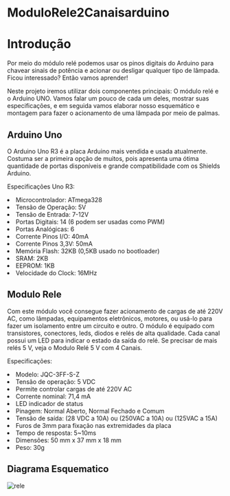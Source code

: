 # ModuloRele2Canaisarduino

<H1> Introdução </H1>

<P>
Por meio do módulo relé podemos usar os pinos digitais do Arduino para chavear sinais de potência e acionar ou desligar qualquer tipo de lâmpada. Ficou interessado? Então vamos aprender!

Neste projeto iremos utilizar dois componentes principais: O módulo relé e o Arduino UNO. Vamos falar um pouco de cada um deles, mostrar suas especificações, e em seguida vamos elaborar nosso esquemático e montagem para fazer o acionamento de uma lâmpada por meio de palmas.
</P>


<H2>Arduino Uno</H2>

<P>

O Arduino Uno R3 é a placa Arduino mais vendida e usada atualmente. Costuma ser a primeira opção de muitos, pois apresenta uma ótima quantidade de portas disponíveis e grande compatibilidade com os Shields Arduino.
  
Especificações Uno R3:
<li> Microcontrolador: ATmega328 </li>
<li> Tensão de Operação: 5V</li>
<li> Tensão de Entrada: 7-12V</li>
<li> Portas Digitais: 14 (6 podem ser usadas como PWM)</li>
<li> Portas Analógicas: 6</li>
<li> Corrente Pinos I/O: 40mA</li>
<li> Corrente Pinos 3,3V: 50mA</li>
<li> Memória Flash: 32KB (0,5KB usado no bootloader)</li>
<li> SRAM: 2KB</li>
<li> EEPROM: 1KB</li>
<li> Velocidade do Clock: 16MHz </li> 
</P>

<H2> Modulo Rele </H2>


<P>
Com este módulo você consegue fazer acionamento de cargas de até 220V AC, como lâmpadas, equipamentos eletrônicos, motores, ou usá-lo para fazer um isolamento entre um circuito e outro. O módulo é equipado com transistores, conectores, leds, diodos e relés de alta qualidade. Cada canal possui um LED para indicar o estado da saída do relé. Se precisar de mais relés 5 V, veja o Modulo Relé 5 V com 4 Canais.

Especificações:
<li> Modelo: JQC-3FF-S-Z </li>
<li>Tensão de operação: 5 VDC </li>
<li>Permite controlar cargas de até 220V AC </li>
<li>Corrente nominal: 71,4 mA </li>
<li>LED indicador de status </li>
<li>Pinagem: Normal Aberto, Normal Fechado e Comum </li>
<li>Tensão de saída: (28 VDC a 10A) ou (250VAC a 10A) ou (125VAC a 15A) </li>
<li>Furos de 3mm para fixação nas extremidades da placa </li>
<li>Tempo de resposta: 5~10ms </li>
<li>Dimensões: 50 mm x 37 mm x 18 mm </li>
<li>Peso: 30g </li>
</P>

<H2>Diagrama Esquematico</H2>

![rele](https://user-images.githubusercontent.com/46333024/171512009-f9db41ac-4c8f-40ad-a02d-eeb19946d4d3.jpg)

